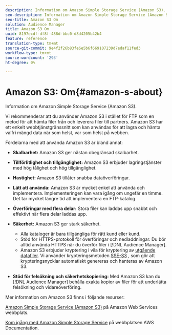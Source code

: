 ```yaml
---
description: Information om Amazon Simple Storage Service (Amazon S3).
seo-description: Information om Amazon Simple Storage Service (Amazon S3).
seo-title: Amazon S3 Om
solution: Audience Manager
title: Amazon S3 Om
uuid: 8197ecdf-df8f-488d-bbc0-d8d4205b42b4
feature: reference
translation-type: tm+mt
source-git-commit: 9e4f2f26b83fe6e5b6f669107239d7edaf11fed3
workflow-type: tm+mt
source-wordcount: '293'
ht-degree: 0%

---
```



# Amazon S3: Om{#amazon-s-about}

Information om Amazon Simple Storage Service (Amazon S3).

Vi rekommenderar att du använder Amazon S3 i stället för FTP som en metod för att hämta filer från och leverera filer till partners. Amazon S3 har ett enkelt webbtjänstgränssnitt som kan användas för att lagra och hämta valfri mängd data när som helst, var som helst på webben.

Fördelarna med att använda Amazon S3 är bland annat:

* **Skalbarhet:** Amazon S3 ger nästan obegränsad skalbarhet.
* **Tillförlitlighet och tillgänglighet:** Amazon S3 erbjuder lagringstjänster med hög tålighet och hög tillgänglighet.
* **Hastighet:** Amazon S3 tillåter snabba dataöverföringar.
* **Lätt att använda:** Amazon S3 är mycket enkel att använda och implementera. Implementeringen kan vara igång om ungefär en timme. Det tar mycket längre tid att implementera en FTP-katalog.
* **Överföringar med flera delar:** Stora filer kan laddas upp snabbt och effektivt när flera delar laddas upp.
* **Säkerhet:** Amazon S3 ger stark säkerhet.

   * Alla kataloger är bara tillgängliga för rätt kund eller kund.
   * Stöd för HTTPS-protokoll för överföringar och nedladdningar. Du bör alltid använda HTTPS när du överför filer i [!DNL Audience Manager].
   * Amazon S3 erbjuder kryptering i vila för kryptering av [utgående datafiler](../integration/receiving-audience-data/batch-outbound-transfers/outbound-file-name-contents.md). Vi använder krypteringsmetoden [SSE-S3](https://docs.aws.amazon.com/AmazonS3/latest/dev/serv-side-encryption.html) , som gör att krypteringsnycklar automatiskt genereras och hanteras av Amazon S3.

* **Stöd för felsökning och säkerhetskopiering:** Med Amazon S3 kan du [!DNL Audience Manager] behålla exakta kopior av filer för att underlätta felsökning och vidareöverföring.

Mer information om Amazon S3 finns i följande resurser:

[Amazon Simple Storage Service (Amazon S3)](https://aws.amazon.com/s3/) på Amazon Web Services webbplats.

[Kom igång med Amazon Simple Storage Service](https://docs.aws.amazon.com/AmazonS3/latest/gsg/GetStartedWithS3.html) på webbplatsen AWS Documentation.

